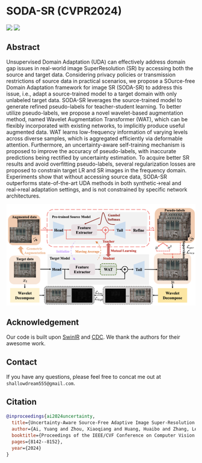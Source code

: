 # SODA-SR (CVPR2024)

<a href='https://shallowdream204.github.io/soda-sr-project/'><img src='https://img.shields.io/badge/Project-Page-Green'></a>  <a href='https://arxiv.org/pdf/2303.17783'><img src='https://img.shields.io/badge/Paper-Arxiv-red'></a>

## Abstract
Unsupervised Domain Adaptation (UDA) can effectively address domain gap issues in real-world image SuperResolution (SR) by accessing both the source and target data. Considering privacy policies or transmission restrictions of source data in practical scenarios, we propose a SOurce-free Domain Adaptation framework for image SR (SODA-SR) to address this issue, i.e., adapt a source-trained model to a target domain with only unlabeled target data. SODA-SR leverages the source-trained model to generate refined pseudo-labels for teacher-student learning. To better utilize pseudo-labels, we propose a novel wavelet-based augmentation method, named Wavelet Augmentation Transformer (WAT), which can be flexibly incorporated with existing networks, to implicitly produce useful augmented data. WAT learns low-frequency information of varying levels across diverse samples, which is aggregated efficiently via deformable attention. Furthermore, an uncertainty-aware self-training mechanism is proposed to improve the accuracy of pseudo-labels, with inaccurate predictions being rectified by uncertainty estimation. To acquire better SR results and avoid overfitting pseudo-labels, several regularization losses are proposed to constrain target LR and SR images in the frequency domain. Experiments show that without accessing source data, SODA-SR outperforms state-of-the-art UDA methods in both synthetic→real and real→real adaptation settings, and is not constrained by specific network architectures.

<img src="arch.png" width="800px"/>

## Acknowledgement
Our code is built upon [SwinIR](https://github.com/cszn/KAIR) and [CDC](https://github.com/xiezw5/Component-Divide-and-Conquer-for-Real-World-Image-Super-Resolution). We thank the authors for their awesome work.

## Contact
If you have any questions, please feel free to concat me out at `shallowdream555@gmail.com`.

## Citation

```BibTeX
@inproceedings{ai2024uncertainty,
  title={Uncertainty-Aware Source-Free Adaptive Image Super-Resolution with Wavelet Augmentation Transformer},
  author={Ai, Yuang and Zhou, Xiaoqiang and Huang, Huaibo and Zhang, Lei and He, Ran},
  booktitle={Proceedings of the IEEE/CVF Conference on Computer Vision and Pattern Recognition},
  pages={8142--8152},
  year={2024}
}
```
